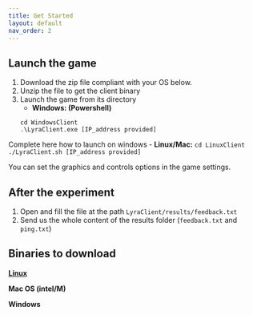 ```yaml
---
title: Get Started
layout: default
nav_order: 2
---
```

## Launch the game
1. Download the zip file compliant with your OS below.
2. Unzip the file to get the client binary
2. Launch the game from its directory
	- **Windows: (Powershell)**
    ```
	cd WindowsClient
	.\LyraClient.exe [IP_address provided]
	```
  Complete here how to launch on windows
	- **Linux/Mac:** 
	```
	cd LinuxClient
	./LyraClient.sh [IP_address provided]
	```

You can set the graphics and controls options in the game settings.

## After the experiment
1. Open and fill the file at the path ```LyraClient/results/feedback.txt```
2. Send us the whole content of the results folder (```feedback.txt``` and ```ping.txt```)


## Binaries to download
[**Linux**](https://filesender.renater.fr/?s=download&token=c721fd29-b0ec-4faf-a44d-b338e59399f2)

**Mac OS (intel/M)**

**Windows**